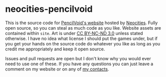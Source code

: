 # neocities-pencilvoid
This is the source code for [PencilVoid's website](https://pencilvoid.neocities.org/) hosted by [Neocities](https://neocities.org). Fully open source, so you can steal as much code as you like. Website assets are contained within `site`. Art is under [CC BY-NC-ND 3.0](https://creativecommons.org/licenses/by-nc-nd/3.0/) unless stated otherwise. I have no idea what license I should put the games under, but if you get your hands on the source code do whatever you like as long as you credit me appropriately and keep it open source.

Issues and pull requests are open but I don't know why you would ever need to use one of these. If you have any questions you can just leave a comment on my website or on any of [my contacts](https://pencilvoid.neocities.org/aboutme/#otherplaces).
